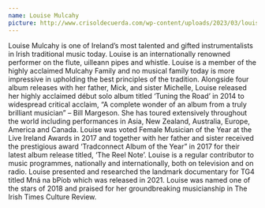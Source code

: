 ```yaml
---
name: Louise Mulcahy
picture: http://www.crisoldecuerda.com/wp-content/uploads/2023/03/louise_mulcahy300x300.png
---
```


Louise Mulcahy is one of Ireland’s most talented and gifted instrumentalists in Irish traditional music today. Louise is an internationally renowned performer on the flute, uilleann pipes and whistle. Louise is a member of the highly acclaimed Mulcahy Family and no musical family today is more impressive in upholding the best principles of the tradition. Alongside four album releases with her father, Mick, and sister Michelle, Louise released her highly acclaimed début solo album titled ‘Tuning the Road’ in 2014 to widespread critical acclaim, “A complete wonder of an album from a truly brilliant musician” – Bill Margeson. She has toured extensively throughout the world including performances in Asia, New Zealand, Australia, Europe, America and Canada. Louise was voted Female Musician of the Year at the Live Ireland Awards in 2017 and together with her father and sister received the prestigious award ‘Tradconnect Album of the Year”
in 2017 for their latest album release titled, ‘The Reel Note’. Louise is a regular contributor to music programmes, nationally and internationally, both on television and on radio. Louise presented and researched the landmark documentary for TG4 titled Mná na bPíob which was released in 2021. Louise was named one of the stars of 2018 and praised for her groundbreaking
musicianship in The Irish Times Culture Review.
